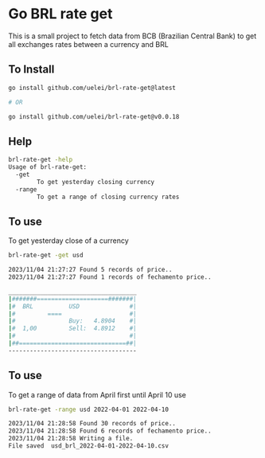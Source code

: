 # Go BRL rate get
 
This is a small project to fetch data from BCB (Brazilian Central Bank) to get
all exchanges rates between a currency and BRL

## To Install

```bash
go install github.com/uelei/brl-rate-get@latest

# OR

go install github.com/uelei/brl-rate-get@v0.0.18
```

## Help
 
```bash 
brl-rate-get -help
Usage of brl-rate-get:
  -get
        To get yesterday closing currency
  -range
        To get a range of closing currency rates
```

## To use

To get yesterday close of a currency

```bash 
brl-rate-get -get usd

2023/11/04 21:27:27 Found 5 records of price..
2023/11/04 21:27:27 Found 1 records of fechamento price..

____________________________________
|#######====================#######|
|#  BRL          USD              #|
|#         ====                   #|
|#               Buy:   4.8904    #|
|#  1,00         Sell:  4.8912    #|
|#                                #|
|##==============================##|
------------------------------------
```

## To use

To get a range of data from April first until April 10 use

```bash 
brl-rate-get -range usd 2022-04-01 2022-04-10

2023/11/04 21:28:58 Found 30 records of price..
2023/11/04 21:28:58 Found 6 records of fechamento price..
2023/11/04 21:28:58 Writing a file.
File saved  usd_brl_2022-04-01-2022-04-10.csv

```
